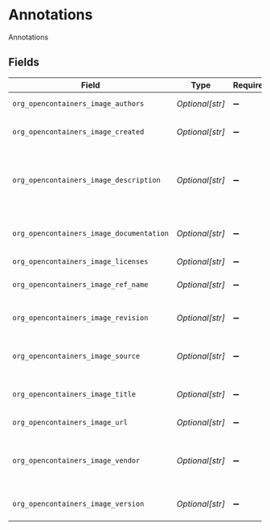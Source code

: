 # Annotations

Annotations


## Fields

| Field                                                            | Type                                                             | Required                                                         | Description                                                      |
| ---------------------------------------------------------------- | ---------------------------------------------------------------- | ---------------------------------------------------------------- | ---------------------------------------------------------------- |
| `org_opencontainers_image_authors`                               | *Optional[str]*                                                  | :heavy_minus_sign:                                               | The authors of the image                                         |
| `org_opencontainers_image_created`                               | *Optional[str]*                                                  | :heavy_minus_sign:                                               | The time the image was created                                   |
| `org_opencontainers_image_description`                           | *Optional[str]*                                                  | :heavy_minus_sign:                                               | Human-readable description of the software packaged in the image |
| `org_opencontainers_image_documentation`                         | *Optional[str]*                                                  | :heavy_minus_sign:                                               | The documentation URL of the image                               |
| `org_opencontainers_image_licenses`                              | *Optional[str]*                                                  | :heavy_minus_sign:                                               | N/A                                                              |
| `org_opencontainers_image_ref_name`                              | *Optional[str]*                                                  | :heavy_minus_sign:                                               | Name of the reference for a target                               |
| `org_opencontainers_image_revision`                              | *Optional[str]*                                                  | :heavy_minus_sign:                                               | Source control revision identifier                               |
| `org_opencontainers_image_source`                                | *Optional[str]*                                                  | :heavy_minus_sign:                                               | The URL to get source code for building the image                |
| `org_opencontainers_image_title`                                 | *Optional[str]*                                                  | :heavy_minus_sign:                                               | Human-readable title of the image                                |
| `org_opencontainers_image_url`                                   | *Optional[str]*                                                  | :heavy_minus_sign:                                               | The URL of the image                                             |
| `org_opencontainers_image_vendor`                                | *Optional[str]*                                                  | :heavy_minus_sign:                                               | Name of the distributing entity, organization or individual.     |
| `org_opencontainers_image_version`                               | *Optional[str]*                                                  | :heavy_minus_sign:                                               | The version of the packaged software                             |